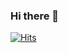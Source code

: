 ### Hi there 👋

[![Hits](https://hits.seeyoufarm.com/api/count/incr/badge.svg?url=https%3A%2F%2Fgithub.com%2FDohyung-K%2Fhit-counter&count_bg=%2300E1F8&title_bg=%23555555&icon=&icon_color=%23E7E7E7&title=hits&edge_flat=false)](https://hits.seeyoufarm.com)                  


<!--
**Dohyung-K/Dohyung-K** is a ✨ _special_ ✨ repository because its `README.md` (this file) appears on your GitHub profile.

Here are some ideas to get you started:

- 🔭 I’m currently working on ...
- 🌱 I’m currently learning ...
- 👯 I’m looking to collaborate on ...
- 🤔 I’m looking for help with ...
- 💬 Ask me about ...
- 📫 How to reach me: ...
- 😄 Pronouns: ...
- ⚡ Fun fact: ...
-->
